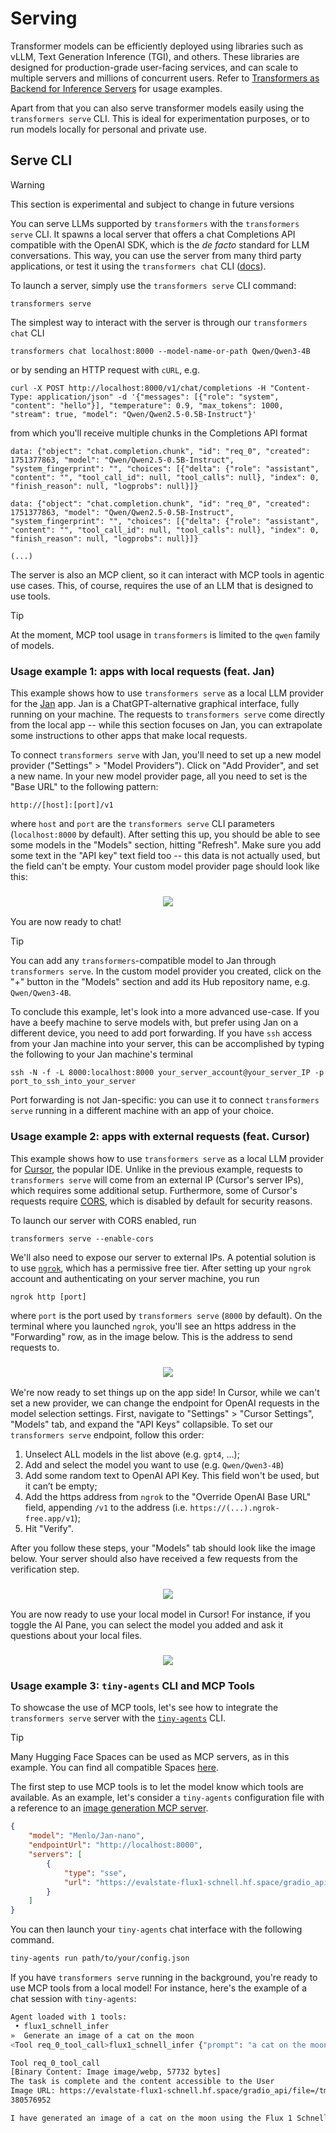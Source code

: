 <!--Copyright 2025 The HuggingFace Team. All rights reserved.

Licensed under the Apache License, Version 2.0 (the "License"); you may not use this file except in compliance with
the License. You may obtain a copy of the License at

http://www.apache.org/licenses/LICENSE-2.0

Unless required by applicable law or agreed to in writing, software distributed under the License is distributed on
an "AS IS" BASIS, WITHOUT WARRANTIES OR CONDITIONS OF ANY KIND, either express or implied. See the License for the
specific language governing permissions and limitations under the License.

⚠️ Note that this file is in Markdown but contain specific syntax for our doc-builder (similar to MDX) that may not be
rendered properly in your Markdown viewer.

-->

# Serving

Transformer models can be efficiently deployed using libraries such as vLLM, Text Generation Inference (TGI), and others. These libraries are designed for production-grade user-facing services, and can scale to multiple servers and millions of concurrent users. Refer to [Transformers as Backend for Inference Servers](./transformers_as_backends) for usage examples.

Apart from that you can also serve transformer models easily using the `transformers serve` CLI. This is ideal for experimentation purposes, or to run models locally for personal and private use.

## Serve CLI

> [!WARNING]
> This section is experimental and subject to change in future versions

<!-- TODO: LLMs -> models, after we add audio/image input/output support -->
You can serve LLMs supported by `transformers` with the `transformers serve` CLI. It spawns a local server that offers a chat Completions API compatible with the OpenAI SDK, which is the _de facto_ standard for LLM conversations. This way, you can use the server from many third party applications, or test it using the `transformers chat` CLI ([docs](conversations.md#chat-cli)).

To launch a server, simply use the `transformers serve` CLI command:

```shell
transformers serve
```

The simplest way to interact with the server is through our `transformers chat` CLI

```shell
transformers chat localhost:8000 --model-name-or-path Qwen/Qwen3-4B
```

or by sending an HTTP request with `cURL`, e.g.

```shell
curl -X POST http://localhost:8000/v1/chat/completions -H "Content-Type: application/json" -d '{"messages": [{"role": "system", "content": "hello"}], "temperature": 0.9, "max_tokens": 1000, "stream": true, "model": "Qwen/Qwen2.5-0.5B-Instruct"}'
```

from which you'll receive multiple chunks in the Completions API format

```shell
data: {"object": "chat.completion.chunk", "id": "req_0", "created": 1751377863, "model": "Qwen/Qwen2.5-0.5B-Instruct", "system_fingerprint": "", "choices": [{"delta": {"role": "assistant", "content": "", "tool_call_id": null, "tool_calls": null}, "index": 0, "finish_reason": null, "logprobs": null}]}

data: {"object": "chat.completion.chunk", "id": "req_0", "created": 1751377863, "model": "Qwen/Qwen2.5-0.5B-Instruct", "system_fingerprint": "", "choices": [{"delta": {"role": "assistant", "content": "", "tool_call_id": null, "tool_calls": null}, "index": 0, "finish_reason": null, "logprobs": null}]}

(...)
```

The server is also an MCP client, so it can interact with MCP tools in agentic use cases. This, of course, requires the use of an LLM that is designed to use tools.

> [!TIP]
> At the moment, MCP tool usage in `transformers` is limited to the `qwen` family of models.

<!-- TODO: example with a minimal python example, and explain that it is possible to pass a full generation config in the request -->


### Usage example 1: apps with local requests (feat. Jan)

This example shows how to use `transformers serve` as a local LLM provider for the [Jan](https://jan.ai/) app. Jan is a ChatGPT-alternative graphical interface, fully running on your machine. The requests to `transformers serve` come directly from the local app -- while this section focuses on Jan, you can extrapolate some instructions to other apps that make local requests.

To connect `transformers serve` with Jan, you'll need to set up a new model provider ("Settings" > "Model Providers"). Click on "Add Provider", and set a new name. In your new model provider page, all you need to set is the "Base URL" to the following pattern:

```shell
http://[host]:[port]/v1
```

where `host` and `port` are the `transformers serve` CLI parameters (`localhost:8000` by default). After setting this up, you should be able to see some models in the "Models" section, hitting "Refresh". Make sure you add some text in the "API key" text field too -- this data is not actually used, but the field can't be empty. Your custom model provider page should look like this:

<h3 align="center">
    <img src="https://huggingface.co/datasets/huggingface/documentation-images/resolve/main/transformers/transformers_serve_jan_model_providers.png"/>
</h3>

You are now ready to chat!

> [!TIP]
> You can add any `transformers`-compatible model to Jan through `transformers serve`. In the custom model provider you created, click on the "+" button in the "Models" section and add its Hub repository name, e.g. `Qwen/Qwen3-4B`.

To conclude this example, let's look into a more advanced use-case. If you have a beefy machine to serve models with, but prefer using Jan on a different device, you need to add port forwarding. If you have `ssh` access from your Jan machine into your server, this can be accomplished by typing the following to your Jan machine's terminal

```
ssh -N -f -L 8000:localhost:8000 your_server_account@your_server_IP -p port_to_ssh_into_your_server
```

Port forwarding is not Jan-specific: you can use it to connect `transformers serve` running in a different machine with an app of your choice.


### Usage example 2: apps with external requests (feat. Cursor)

This example shows how to use `transformers serve` as a local LLM provider for [Cursor](https://cursor.com/), the popular IDE. Unlike in the previous example, requests to `transformers serve` will come from an external IP (Cursor's server IPs), which requires some additional setup. Furthermore, some of Cursor's requests require [CORS](https://developer.mozilla.org/en-US/docs/Web/HTTP/Guides/CORS), which is disabled by default for security reasons.

To launch our server with CORS enabled, run

```shell
transformers serve --enable-cors
```

We'll also need to expose our server to external IPs. A potential solution is to use [`ngrok`](https://ngrok.com/), which has a permissive free tier. After setting up your `ngrok` account and authenticating on your server machine, you run

```shell
ngrok http [port]
```

where `port` is the port used by `transformers serve` (`8000` by default). On the terminal where you launched `ngrok`, you'll see an https address in the "Forwarding" row, as in the image below. This is the address to send requests to.

<h3 align="center">
    <img src="https://huggingface.co/datasets/huggingface/documentation-images/resolve/main/transformers/transformers_serve_ngrok.png"/>
</h3>

We're now ready to set things up on the app side! In Cursor, while we can't set a new provider, we can change the endpoint for OpenAI requests in the model selection settings. First, navigate to "Settings" > "Cursor Settings", "Models" tab, and expand the "API Keys" collapsible. To set our `transformers serve` endpoint, follow this order:
1. Unselect ALL models in the list above (e.g. `gpt4`, ...);
2. Add and select the model you want to use (e.g. `Qwen/Qwen3-4B`)
3. Add some random text to OpenAI API Key. This field won't be used, but it can’t be empty;
4. Add the https address from `ngrok` to the "Override OpenAI Base URL" field, appending `/v1` to the address (i.e. `https://(...).ngrok-free.app/v1`);
5. Hit "Verify".

After you follow these steps, your "Models" tab should look like the image below. Your server should also have received a few requests from the verification step.

<h3 align="center">
    <img src="https://huggingface.co/datasets/huggingface/documentation-images/resolve/main/transformers/transformers_serve_cursor.png"/>
</h3>

You are now ready to use your local model in Cursor! For instance, if you toggle the AI Pane, you can select the model you added and ask it questions about your local files.

<h3 align="center">
    <img src="https://huggingface.co/datasets/huggingface/documentation-images/resolve/main/transformers/transformers_serve_cursor_chat.png"/>
</h3>


### Usage example 3: `tiny-agents` CLI and MCP Tools

To showcase the use of MCP tools, let's see how to integrate the `transformers serve` server with the [`tiny-agents`](https://huggingface.co/blog/python-tiny-agents) CLI.

> [!TIP]
> Many Hugging Face Spaces can be used as MCP servers, as in this example. You can find all compatible Spaces [here](https://huggingface.co/spaces?filter=mcp-server).

The first step to use MCP tools is to let the model know which tools are available. As an example, let's consider a `tiny-agents` configuration file with a reference to an [image generation MCP server](https://evalstate-flux1-schnell.hf.space/).

```json
{
    "model": "Menlo/Jan-nano",
    "endpointUrl": "http://localhost:8000",
    "servers": [
        {
            "type": "sse",
            "url": "https://evalstate-flux1-schnell.hf.space/gradio_api/mcp/sse"
        }
    ]
}
```

You can then launch your `tiny-agents` chat interface with the following command.

```bash
tiny-agents run path/to/your/config.json
```

If you have `transformers serve` running in the background, you're ready to use MCP tools from a local model! For instance, here's the example of a chat session with `tiny-agents`:

```bash
Agent loaded with 1 tools:
 • flux1_schnell_infer
»  Generate an image of a cat on the moon
<Tool req_0_tool_call>flux1_schnell_infer {"prompt": "a cat on the moon", "seed": 42, "randomize_seed": true, "width": 1024, "height": 1024, "num_inference_steps": 4}

Tool req_0_tool_call
[Binary Content: Image image/webp, 57732 bytes]
The task is complete and the content accessible to the User
Image URL: https://evalstate-flux1-schnell.hf.space/gradio_api/file=/tmp/gradio/3dbddc0e53b5a865ed56a4e3dbdd30f3f61cf3b8aabf1b456f43e5241bd968b8/image.webp
380576952

I have generated an image of a cat on the moon using the Flux 1 Schnell Image Generator. The image is 1024x1024 pixels and was created with 4 inference steps. Let me know if you would like to make any changes or need further assistance!
```
